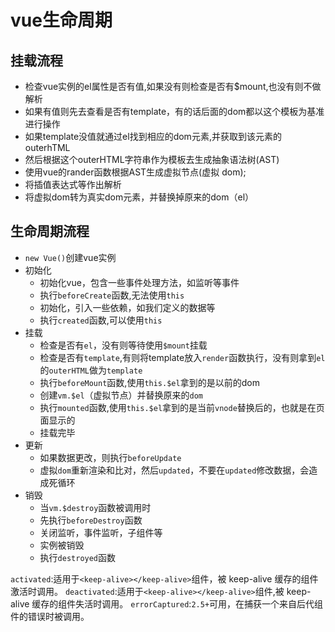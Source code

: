 # vue生命周期

## 挂载流程

+ 检查vue实例的el属性是否有值,如果没有则检查是否有$mount,也没有则不做解析
+ 如果有值则先去查看是否有template，有的话后面的dom都以这个模板为基准进行操作
+ 如果template没值就通过el找到相应的dom元素,并获取到该元素的outerhTML
+ 然后根据这个outerHTML字符串作为模板去生成抽象语法树(AST)
+ 使用vue的rander函数根据AST生成虚拟节点(虚拟 dom);
+ 将插值表达式等作出解析
+ 将虚拟dom转为真实dom元素，并替换掉原来的dom（el）

## 生命周期流程

+ `new Vue()`创建vue实例
+ 初始化
  + 初始化vue，包含一些事件处理方法，如监听等事件
  + 执行`beforeCreate`函数,无法使用`this`
  + 初始化，引入一些依赖，如我们定义的数据等
  + 执行`created`函数,可以使用`this`
+ 挂载
  + 检查是否有`el`，没有则等待使用`$mount`挂载
  + 检查是否有`template`,有则将template放入`render`函数执行，没有则拿到`el`的`outerHTML`做为`template`
  + 执行`beforeMount`函数,使用`this.$el`拿到的是以前的dom
  + 创建`vm.$el`（虚拟节点）并替换原来的`dom`
  + 执行`mounted`函数,使用`this.$el`拿到的是当前`vnode`替换后的，也就是在页面显示的
  + 挂载完毕
+ 更新
  + 如果数据更改，则执行`beforeUpdate`
  + 虚拟`dom`重新渲染和比对，然后`updated`，不要在`updated`修改数据，会造成死循环
+ 销毁
  + 当`vm.$destroy`函数被调用时
  + 先执行`beforeDestroy`函数
  + 关闭监听，事件监听，子组件等
  + 实例被销毁
  + 执行`destroyed`函数

`activated`:适用于`<keep-alive></keep-alive>`组件，被 keep-alive 缓存的组件激活时调用。
`deactivated`:适用于`<keep-alive></keep-alive>`组件,被 keep-alive 缓存的组件失活时调用。
`errorCaptured`:`2.5+`可用，在捕获一个来自后代组件的错误时被调用。
